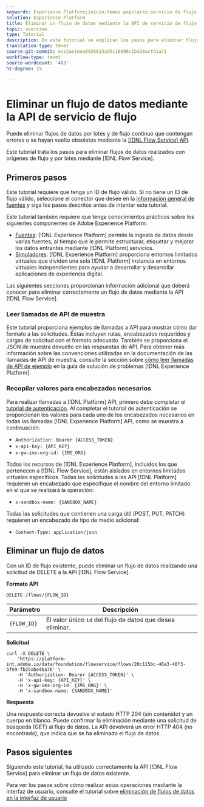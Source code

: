 ```yaml
---
keywords: Experience Platform;inicio;temas populares;servicio de flujo;API;api;eliminar;eliminar flujos de datos
solution: Experience Platform
title: Eliminar un flujo de datos mediante la API de servicio de flujo
topic: overview
type: Tutorial
description: En este tutorial se explican los pasos para eliminar flujos de datos de flujo y por lotes mediante la API de servicio de flujo.
translation-type: tm+mt
source-git-commit: ece2ae1eea8426813a95c18096c1b428acfd1a71
workflow-type: tm+mt
source-wordcount: '483'
ht-degree: 1%

---
```



# Eliminar un flujo de datos mediante la API de servicio de flujo

Puede eliminar flujos de datos por lotes y de flujo continuo que contengan errores o se hayan vuelto obsoletos mediante la [[!DNL Flow Service] API](https://www.adobe.io/apis/experienceplatform/home/api-reference.html#!acpdr/swagger-specs/flow-service.yaml).

Este tutorial trata los pasos para eliminar flujos de datos realizados con orígenes de flujo y por lotes mediante [!DNL Flow Service].

## Primeros pasos

Este tutorial requiere que tenga un ID de flujo válido. Si no tiene un ID de flujo válido, seleccione el conector que desee en la [información general de fuentes](../../home.md) y siga los pasos descritos antes de intentar este tutorial.

Este tutorial también requiere que tenga conocimientos prácticos sobre los siguientes componentes de Adobe Experience Platform:

* [Fuentes](../../home.md):  [!DNL Experience Platform] permite la ingesta de datos desde varias fuentes, al tiempo que le permite estructurar, etiquetar y mejorar los datos entrantes mediante  [!DNL Platform] servicios.
* [Simuladores](../../../sandboxes/home.md):  [!DNL Experience Platform] proporciona entornos limitados virtuales que dividen una sola  [!DNL Platform] instancia en entornos virtuales independientes para ayudar a desarrollar y desarrollar aplicaciones de experiencia digital.

Las siguientes secciones proporcionan información adicional que deberá conocer para eliminar correctamente un flujo de datos mediante la API [!DNL Flow Service].

### Leer llamadas de API de muestra

Este tutorial proporciona ejemplos de llamadas a API para mostrar cómo dar formato a las solicitudes. Estas incluyen rutas, encabezados requeridos y cargas de solicitud con el formato adecuado. También se proporciona el JSON de muestra devuelto en las respuestas de API. Para obtener más información sobre las convenciones utilizadas en la documentación de las llamadas de API de muestra, consulte la sección sobre [cómo leer llamadas de API de ejemplo](../../../landing/troubleshooting.md#how-do-i-format-an-api-request) en la guía de solución de problemas [!DNL Experience Platform].

### Recopilar valores para encabezados necesarios

Para realizar llamadas a [!DNL Platform] API, primero debe completar el [tutorial de autenticación](https://www.adobe.com/go/platform-api-authentication-en). Al completar el tutorial de autenticación se proporcionan los valores para cada uno de los encabezados necesarios en todas las llamadas [!DNL Experience Platform] API, como se muestra a continuación:

* `Authorization: Bearer {ACCESS_TOKEN}`
* `x-api-key: {API_KEY}`
* `x-gw-ims-org-id: {IMS_ORG}`

Todos los recursos de [!DNL Experience Platform], incluidos los que pertenecen a [!DNL Flow Service], están aislados en entornos limitados virtuales específicos. Todas las solicitudes a las API [!DNL Platform] requieren un encabezado que especifique el nombre del entorno limitado en el que se realizará la operación:

* `x-sandbox-name: {SANDBOX_NAME}`

Todas las solicitudes que contienen una carga útil (POST, PUT, PATCH) requieren un encabezado de tipo de medio adicional:

* `Content-Type: application/json`

## Eliminar un flujo de datos

Con un ID de flujo existente, puede eliminar un flujo de datos realizando una solicitud de DELETE a la API [!DNL Flow Service].

**Formato API**

```http
DELETE /flows/{FLOW_ID}
```

| Parámetro | Descripción |
| --------- | ----------- |
| `{FLOW_ID}` | El valor único `id` del flujo de datos que desea eliminar. |

**Solicitud**

```shell
curl -X DELETE \
    'https://platform-int.adobe.io/data/foundation/flowservice/flows/20c115bc-46e3-40f3-bfe9-fb25abe4ba76' \
    -H 'Authorization: Bearer {ACCESS_TOKEN}' \
    -H 'x-api-key: {API_KEY}' \
    -H 'x-gw-ims-org-id: {IMS_ORG}' \
    -H 'x-sandbox-name: {SANDBOX_NAME}'
```

**Respuesta**

Una respuesta correcta devuelve el estado HTTP 204 (sin contenido) y un cuerpo en blanco. Puede confirmar la eliminación mediante una solicitud de búsqueda (GET) al flujo de datos. La API devolverá un error HTTP 404 (no encontrado), que indica que se ha eliminado el flujo de datos.

## Pasos siguientes

Siguiendo este tutorial, ha utilizado correctamente la API [!DNL Flow Service] para eliminar un flujo de datos existente.

Para ver los pasos sobre cómo realizar estas operaciones mediante la interfaz de usuario, consulte el tutorial sobre [eliminación de flujos de datos en la interfaz de usuario](../../tutorials/ui/delete.md)
